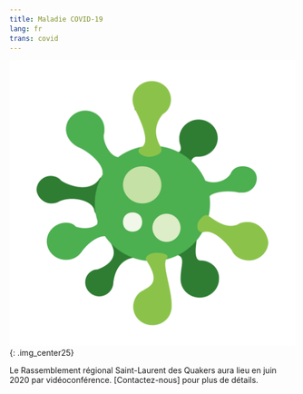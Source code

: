 ```yaml
---
title: Maladie COVID-19
lang: fr
trans: covid
---
```

![COVID image](/assets/images/Virus.png){: .img_center25}

Le Rassemblement régional Saint-Laurent des Quakers aura lieu en juin 2020 par vidéoconférence. [Contactez-nous] pour plus de détails.
